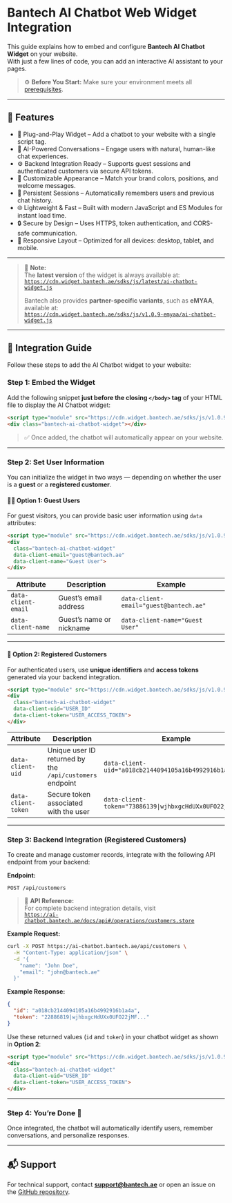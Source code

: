
# Bantech AI Chatbot Web Widget Integration

This guide explains how to embed and configure **Bantech AI Chatbot Widget** on your website.  
With just a few lines of code, you can add an interactive AI assistant to your pages.

> ⚙️ **Before You Start:** Make sure your environment meets all [prerequisites](../README.md#-prerequisites).

---

## 🧩 Features

- 🧩 Plug-and-Play Widget – Add a chatbot to your website with a single script tag.
- 💬 AI-Powered Conversations – Engage users with natural, human-like chat experiences.
- ⚙️ Backend Integration Ready – Supports guest sessions and authenticated customers via secure API tokens.
- 🎨 Customizable Appearance – Match your brand colors, positions, and welcome messages.
- 🔄 Persistent Sessions – Automatically remembers users and previous chat history.
- 🌐 Lightweight & Fast – Built with modern JavaScript and ES Modules for instant load time.
- 🔒 Secure by Design – Uses HTTPS, token authentication, and CORS-safe communication.
- 📱 Responsive Layout – Optimized for all devices: desktop, tablet, and mobile.

---

> 🔔 **Note:**  
> The **latest version** of the widget is always available at:  
> [`https://cdn.widget.bantech.ae/sdks/js/latest/ai-chatbot-widget.js`](https://cdn.widget.bantech.ae/sdks/js/latest/ai-chatbot-widget.js)  
>  
> Bantech also provides **partner-specific variants**, such as **eMYAA**, available at:  
> [`https://cdn.widget.bantech.ae/sdks/js/v1.0.9-emyaa/ai-chatbot-widget.js`](https://cdn.widget.bantech.ae/sdks/js/v1.0.9-emyaa/ai-chatbot-widget.js)

---

## 🚀 Integration Guide

Follow these steps to add the AI Chatbot widget to your website:

### Step 1: Embed the Widget

Add the following snippet **just before the closing `</body>` tag** of your HTML file to display the AI Chatbot widget:

```html
<script type="module" src="https://cdn.widget.bantech.ae/sdks/js/v1.0.9/ai-chatbot-widget.js" async></script>
<div class="bantech-ai-chatbot-widget"></div>
```

> ✅ Once added, the chatbot will automatically appear on your website.

---

### Step 2: Set User Information

You can initialize the widget in two ways — depending on whether the user is a **guest** or a **registered customer**.

#### 🧑‍💻 Option 1: Guest Users
For guest visitors, you can provide basic user information using `data` attributes:

```html
<script type="module" src="https://cdn.widget.bantech.ae/sdks/js/v1.0.9/ai-chatbot-widget.js" async></script>
<div 
  class="bantech-ai-chatbot-widget"
  data-client-email="guest@bantech.ae"
  data-client-name="Guest User">
</div>
```

| Attribute | Description | Example |
|------------|-------------|----------|
| `data-client-email` | Guest’s email address | `data-client-email="guest@bantech.ae"` |
| `data-client-name` | Guest’s name or nickname | `data-client-name="Guest User"` |

---

#### 🔐 Option 2: Registered Customers
For authenticated users, use **unique identifiers** and **access tokens** generated via your backend integration.

```html
<script type="module" src="https://cdn.widget.bantech.ae/sdks/js/v1.0.9/ai-chatbot-widget.js" async></script>
<div 
  class="bantech-ai-chatbot-widget"
  data-client-uid="USER_ID"
  data-client-token="USER_ACCESS_TOKEN">
</div>
```

| Attribute | Description | Example |
|------------|-------------|----------|
| `data-client-uid` | Unique user ID returned by the `/api/customers` endpoint | `data-client-uid="a018cb2144094105a16b4992916b1a4a"` |
| `data-client-token` | Secure token associated with the user | `data-client-token="73886139\|wjhbxgcHdUXx0UFO22jMF..."` |

---

### Step 3: Backend Integration (Registered Customers)

To create and manage customer records, integrate with the following API endpoint from your backend:

**Endpoint:**  
```
POST /api/customers
```

> 🔗 **API Reference:**  
> For complete backend integration details, visit  
> [`https://ai-chatbot.bantech.ae/docs/api#/operations/customers.store`](https://ai-chatbot.bantech.ae/docs/api#/operations/customers.store)

**Example Request:**
```bash
curl -X POST https://ai-chatbot.bantech.ae/api/customers \
  -H "Content-Type: application/json" \
  -d '{
    "name": "John Doe",
    "email": "john@bantech.ae"
  }'
```

**Example Response:**
```json
{
  "id": "a018cb2144094105a16b4992916b1a4a",
  "token": "22886819|wjhbxgcHdUXx0UFO22jMF..."
}
```

Use these returned values (`id` and `token`) in your chatbot widget as shown in **Option 2**:

```html
<script type="module" src="https://cdn.widget.bantech.ae/sdks/js/v1.0.9/ai-chatbot-widget.js" async></script>
<div 
  class="bantech-ai-chatbot-widget"
  data-client-uid="USER_ID"
  data-client-token="USER_ACCESS_TOKEN">
</div>
```

---

### Step 4: You’re Done 🎉
Once integrated, the chatbot will automatically identify users, remember conversations, and personalize responses.  

---

## 📬 Support
For technical support, contact **support@bantech.ae** or open an issue on the [GitHub repository](https://github.com/bantech-ae/ai-chatbot-widget).
